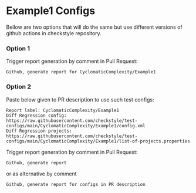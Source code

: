 # Example1 Configs

Bellow are two options that will do the same but use different versions
of github actions in checkstyle repository.


### Option 1
Trigger report generation by comment in Pull Request:
```
Github, generate report for CyclomaticComplexity/Example1
```

### Option 2

Paste below given to PR description to use such test configs:
```
Report label: CyclomaticComplexity/Example1
Diff Regression config: https://raw.githubusercontent.com/checkstyle/test-configs/main/CyclomaticComplexity/Example1/config.xml
Diff Regression projects: https://raw.githubusercontent.com/checkstyle/test-configs/main/CyclomaticComplexity/Example1/list-of-projects.properties
```

Trigger report generation by comment in Pull Request:
```
Github, generate report
```
or as alternative by comment
```
Github, generate report for configs in PR description
```
